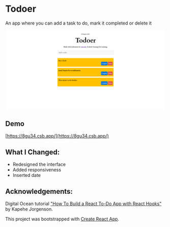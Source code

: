 # Todoer 

An app where you can add a task to do, mark it completed or delete it

![Fullpage view of Todoer](./screenshots/todoer-fullpage-view.png)

## Demo
[https://8gu34.csb.app/](https://8gu34.csb.app/)

## What I Changed:
- Redesigned the interface 
- Added responsiveness
- Inserted date 

## Acknowledgements:
Digital Ocean tutorial ["How To Build a React To-Do App with React Hooks"](https://www.digitalocean.com/community/tutorials/how-to-build-a-react-to-do-app-with-react-hooks) by Kapehe Jorgenson.

This project was bootstrapped with [Create React App](https://github.com/facebook/create-react-app).

